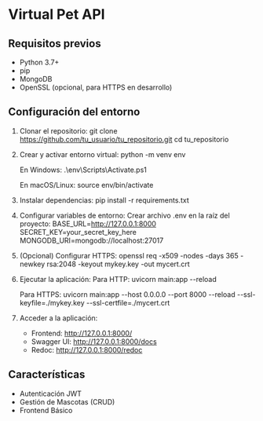 
# Virtual Pet API

## Requisitos previos

- Python 3.7+
- pip
- MongoDB
- OpenSSL (opcional, para HTTPS en desarrollo)

## Configuración del entorno

1. Clonar el repositorio:
   git clone https://github.com/tu_usuario/tu_repositorio.git
   cd tu_repositorio

2. Crear y activar entorno virtual:
   python -m venv env
   
   En Windows:
   .\env\Scripts\Activate.ps1
   
   En macOS/Linux:
   source env/bin/activate

3. Instalar dependencias:
   pip install -r requirements.txt

4. Configurar variables de entorno:
   Crear archivo .env en la raíz del proyecto:
   BASE_URL=http://127.0.0.1:8000
   SECRET_KEY=your_secret_key_here
   MONGODB_URI=mongodb://localhost:27017

5. (Opcional) Configurar HTTPS:
   openssl req -x509 -nodes -days 365 -newkey rsa:2048 -keyout mykey.key -out mycert.crt

6. Ejecutar la aplicación:
   Para HTTP:
   uvicorn main:app --reload
   
   Para HTTPS:
   uvicorn main:app --host 0.0.0.0 --port 8000 --reload --ssl-keyfile=./mykey.key --ssl-certfile=./mycert.crt

7. Acceder a la aplicación:
   - Frontend: http://127.0.0.1:8000/
   - Swagger UI: http://127.0.0.1:8000/docs
   - Redoc: http://127.0.0.1:8000/redoc

## Características

- Autenticación JWT
- Gestión de Mascotas (CRUD)
- Frontend Básico